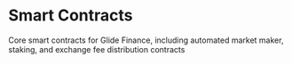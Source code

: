 # Smart Contracts

Core smart contracts for Glide Finance, including automated market maker, staking, and exchange fee distribution contracts
